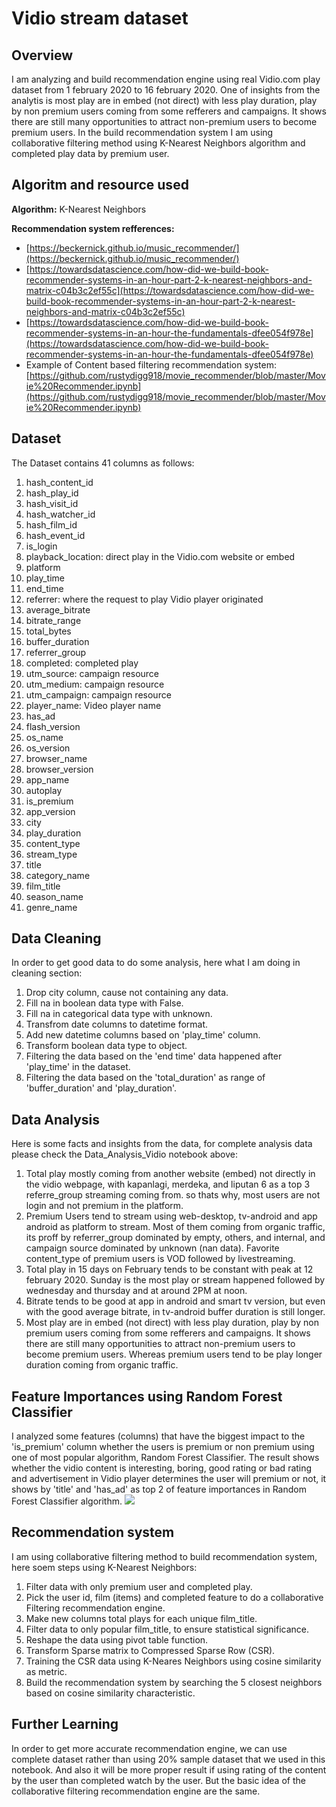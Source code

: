 # Vidio stream dataset

## Overview
I am analyzing and build recommendation engine using real Vidio.com play dataset from 1 february 2020 to 16 february 2020. One of insights from the analytis is most play are 
in embed (not direct) with less play duration, play by non premium users coming from some refferers and campaigns. It shows there are still many opportunities to attract 
non-premium users to become premium users. In the build recommendation system I am using collaborative filtering method using K-Nearest Neighbors algorithm and completed play 
data by premium user.

## Algoritm and resource used
**Algorithm:** K-Nearest Neighbors

**Recommendation system refferences:** 
- [https://beckernick.github.io/music_recommender/](https://beckernick.github.io/music_recommender/)
- [https://towardsdatascience.com/how-did-we-build-book-recommender-systems-in-an-hour-part-2-k-nearest-neighbors-and-matrix-c04b3c2ef55c](https://towardsdatascience.com/how-did-we-build-book-recommender-systems-in-an-hour-part-2-k-nearest-neighbors-and-matrix-c04b3c2ef55c)
- [https://towardsdatascience.com/how-did-we-build-book-recommender-systems-in-an-hour-the-fundamentals-dfee054f978e](https://towardsdatascience.com/how-did-we-build-book-recommender-systems-in-an-hour-the-fundamentals-dfee054f978e)
- Example of Content based filtering recommendation system: [https://github.com/rustydigg918/movie_recommender/blob/master/Movie%20Recommender.ipynb](https://github.com/rustydigg918/movie_recommender/blob/master/Movie%20Recommender.ipynb)

## Dataset
The Dataset contains 41 columns as follows:
1. hash_content_id
2. hash_play_id
3. hash_visit_id
4. hash_watcher_id
5. hash_film_id
6. hash_event_id
7. is_login
8. playback_location: direct play in the Vidio.com website or embed
9. platform
10. play_time
11. end_time 
12. referrer: where the request to play Vidio player originated
13. average_bitrate
14. bitrate_range
15. total_bytes
16. buffer_duration
17. referrer_group
18. completed: completed play
19. utm_source: campaign resource
20. utm_medium: campaign resource
21. utm_campaign: campaign resource
22. player_name: Video player name
23. has_ad
24. flash_version
25. os_name
26. os_version
27. browser_name
28. browser_version 
29. app_name
30. autoplay
31. is_premium
32. app_version
33. city
34. play_duration 
35. content_type
36. stream_type
37. title
38. category_name
39. film_title
40. season_name
41. genre_name

## Data Cleaning
In order to get good data to do some analysis, here what I am doing in cleaning section:
1. Drop city column, cause not containing any data.
2. Fill na in boolean data type with False.
3. Fill na in categorical data type with unknown.
4. Transfrom date columns to datetime format.
5. Add new datetime columns based on 'play_time' column.
6. Transform boolean data type to object.
7. Filtering the data based on the 'end time' data happened after 'play_time' in the dataset.
8. Filtering the data based on the 'total_duration' as range of 'buffer_duration' and 'play_duration'.

## Data Analysis
Here is some facts and insights from the data, for complete analysis data please check the Data_Analysis_Vidio notebook above:
1. Total play mostly coming from another website (embed) not directly in the vidio webpage, with kapanlagi, merdeka, and liputan 6 as a top 3 referre_group streaming coming from. so thats why, most users are not login and not premium in the platform.
2. Premium Users tend to stream using web-desktop, tv-android and app android as platform to stream. Most of them coming from organic traffic, its proff by referrer_group dominated by empty, others, and internal, and campaign source dominated by unknown (nan data). Favorite content_type of premium users is VOD followed by livestreaming.
3. Total play in 15 days on February tends to be constant with peak at 12 february 2020. Sunday is the most play or stream happened followed by wednesday and thursday and at around 2PM at noon.
4. Bitrate tends to be good at app in android and smart tv version, but even with the good average bitrate, in tv-android buffer duration is still longer.
5. Most play are in embed (not direct) with less play duration, play by non premium users coming from some refferers and campaigns. It shows there are still many opportunities to attract non-premium users to become premium users. Whereas premium users tend to be play longer duration coming from organic traffic.

## Feature Importances using Random Forest Classifier
I analyzed some features (columns) that have the biggest impact to the 'is_premium' column whether the users is premium  or non premium using one of most popular algorithm, Random Forest Classifier. The result shows whether the vidio content is interesting, boring, good rating or bad rating and advertisement in Vidio player determines the user will premium or not, it shows by 'title' and 'has_ad' as top 2 of feature importances in Random Forest Classifier algorithm.
![](https://github.com/RodzanIskandar/Vidio_stream_dataset/blob/main/images/feature%20importance.png)

## Recommendation system
I am using collaborative filtering method to build recommendation system, here soem steps using K-Nearest Neighbors:
1. Filter data with only premium user and completed play.
2. Pick the user id, film (items) and completed feature to do a collaborative Filtering recommendation engine.
3. Make new columns total plays for each unique film_title.
4. Filter data to only popular film_title, to ensure statistical significance.
5. Reshape the data using pivot table function.
6. Transform Sparse matrix to Compressed Sparse Row (CSR).
7. Training the CSR data using K-Neares Neighbors using cosine similarity as metric.
8. Build the recommendation system by searching the 5 closest neighbors based on cosine similarity characteristic.

## Further Learning
In order to get more accurate recommendation engine, we can use complete dataset rather than using 20% sample dataset that we used in this notebook. And also it will be more proper result if using rating of the content by the user than completed watch by the user. But the basic idea of the collaborative filtering recommendation engine are the same.

